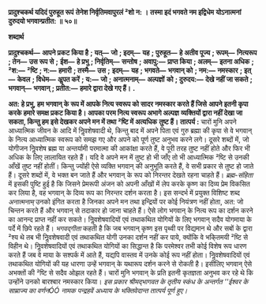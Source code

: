 **प्रादुश्चकर्थ यदिदं पुरुहूत रूपं** **तेनेश निर्वृतिमवापुरलं ²शो न: ।** **तस्मा इदं भगवते नम इद्विधेम** **योऽनात्मनां दुरुदयो भगवान्प्रतीत: ॥ ५०॥** 

**शब्दार्थ** 

**प्रादुश्चकर्थ—** **आपने प्रकट किया है** **; यत्—** **जो** **; इदम्—** **यह** **; पुरुहूत—** **हे अतीव पूज्य** **; रूपम्—** **नित्यरूप** **; तेन—** **उस रूप से** **;** **ईश—** **हे प्रभु** **; निर्वृतिम्—** **सन्तोष** **; अवापु:—** **प्राप्त किया** **; अलम्—** **इतना अधिक** **; ²श:—** **²ष्टि** **; न:—** **हमारी** **; तस्मै—** **उस** **;** **इदम्—** **यह** **; भगवते—** **भगवान् को** **; नम:—** **नमस्कार** **; इत्—** **केवल** **; विधेम—** **अॢपत करें** **; य:—** **जो** **; अनात्मनाम्—** **अल्पज्ञों** **को** **; दुरुदय:—** **देखे नहीं जा सकते** **; भगवान्—** **भगवान्** **; प्रतीत:—** **हमारे द्वारा देखे गए हैं।** **.** 

**अत: हे प्रभु, हम भगवान् के रूप में आपके नित्य स्वरूप को सादर नमस्कार करते हैं जिसे** **आपने इतनी कृपा करके हमारे समक्ष प्रकट किया है। आपका परम नित्य स्वरूप अभागे अल्पज्ञ** **व्यक्तियों द्वारा नहीं देखा जा सकता, किन्तु हम इसे देखकर अपने मन में तथा ²ष्टि में अत्यधिक** **तुष्ट हैं।** **तात्पर्य :** चारों मुनि अपने आध्यात्मिक जीवन के आदि में निॢवशेषवादी थे, किन्तु बाद में अपने पिता एवं गुरु ब्रह्मा की कृपा से वे भगवान् के नित्य आध्यात्मिक स्वरूप को समझ गए और अपने को पूर्ण तुष्ट अनुभव करने लगे। दूसरे शब्दों में, जो योगीजन निॢवशेष ब्रह्म या अन्तर्यामी परमात्मा की आकांक्षा करते हैं, वे पूरी तरह तुष्ट नहीं होते और फिर भी अधिक के लिए लालायित रहते हैं। यदि वे अपने मन में तुष्ट हो भी जाँए तो भी आध्यात्मिक ²ष्टि से उनकी आँखें तुष्ट नहीं होतीं। किन्तु ज्योंही ऐसे व्यक्ति भगवान् की अनुभूति करते हैं, वे सभी प्रकार से तुष्ट हो जाते हैं। दूसरे शब्दों में, वे भक्त बन जाते हैं और भगवान् के रूप को निरन्तर देखते रहना चाहते हैं। *ब्रह्म-संहिता* में इसकी पुष्टि हुई है कि जिसने प्रेमरूपी अंजन को अपनी आँखों में लेप करके कृष्ण का दिव्य प्रेम विकसित कर लिया है, वह भगवान् के दिव्य रूप का निरन्तर दर्शन करता है। इस सन्दर्भ में प्रयुक्त विशिष्ट शब्द *अनात्मनाम्*  उनको इंगित करता है जिनका अपने मन तथा इन्द्रियों पर कोई नियंत्रण नहीं होता, अत: जो चिन्तन करते हैं और भगवान् से तदाकार हो जाना चाहते हैं। ऐसे लोग भगवान् के नित्य रूप का दर्शन करने का आनन्द प्राप्त नहीं कर सकते। निॢवशेषवादियों एवं तथाकथित योगियों के लिए भगवान् सदैव योगमाया के पर्दे में छिपे रहते हैं। *भगवद्गीता* कहती है कि जब भगवान् कृष्ण इस पृथ्वी पर विद्यमान थे और सबों के द्वारा ²श्य थे तब भी निॢवशेषवादी एवं तथाकथित योगी उनका दर्शन नहीं कर पाये, क्योंकि वे भकि्तमयी ²ष्टि से विहीन थे। निॢवशेषवादियों एवं तथाकथित योगियों का सिद्धान्त है कि परमेश्वर तभी कोई विशेष रूप धारण करते हैं जब वे माया के सश्पर्क में आते हैं, यद्यपि वास्तव में उनके कोई रूप नहीं होता। निॢवशेषवादियों एवं तथाकथित योगियों की यह धारणा उन्हें भगवान् के यथारूप दर्शन करने से रोकती है। इसीलिए भगवान् ऐसे अभक्तों की ²ष्टि से सदैव ओझल रहते हैं। चारों मुनि भगवान् के प्रति इतनी कृतज्ञता अनुभव कर रहे थे कि उन्होंने उनको बारश्बार नमस्कार किया। *इस प्रकार श्रीमद्भागवत के तृतीय स्कंध के अन्तर्गत ''ईश्वर के साम्राज्य का वर्णनÓÓ नामक* *पन्द्रहवें अध्याय के भक्तिवेदान्त तात्पर्य पूर्ण हुए।* 